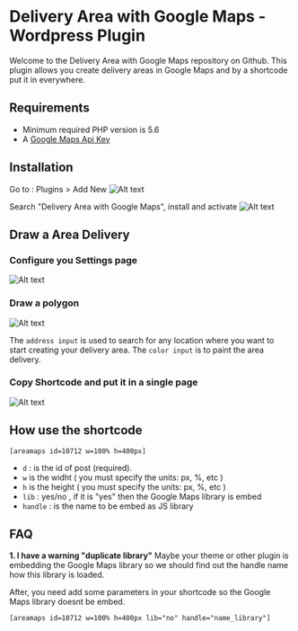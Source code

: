 
# Delivery Area with Google Maps - Wordpress Plugin

Welcome to the Delivery Area with Google Maps repository on Github. This plugin allows you create delivery areas in Google Maps and by a shortcode put it in everywhere.

## Requirements

- Minimum required PHP version is 5.6
- A [Google Maps Api Key](https://console.developers.google.com/flows/enableapi?apiid=maps_backend,geocoding_backend,directions_backend,distance_matrix_backend,elevation_backend,places_backend&keyType=CLIENT_SIDE&reusekey=true&hl=es)


## Installation

Go to : Plugins > Add New
![Alt text](https://www.letsgodev.com/wp-content/uploads/2015/08/install_plugin1.png "Add New Plugin")

Search "Delivery Area with Google Maps", install and activate
![Alt text](https://www.letsgodev.com/wp-content/uploads/2015/07/search_plugin.png "Install Plugin")


## Draw a Area Delivery

### Configure you Settings page

![Alt text](https://www.letsgodev.com/wp-content/uploads/2016/09/setting_page2.jpg "Configure you Settings page")

### Draw a polygon

![Alt text](https://www.letsgodev.com/wp-content/uploads/2016/09/add_new_area.jpg "Draw a polygon")

The ```address input``` is used to search for any location where you want to start creating your delivery area.
The ```color input``` is to paint the area delivery.

### Copy Shortcode and put it in a single page

![Alt text](https://www.letsgodev.com/wp-content/uploads/2016/09/shortcode3.jpg "Copy Shortcode and put it in a single page")

## How use the shortcode
```
[areamaps id=10712 w=100% h=400px]
```

- ```d``` : is the id of post (required).
- ```w``` is the widht ( you must specify the units: px, %, etc )
- ```h``` is the height ( you must specify the units: px, %, etc )
- ```lib``` : yes/no , if it is "yes" then the Google Maps library is embed
- ```handle``` : is the name to be embed as JS library

## FAQ

**1. I have a warning "duplicate library"**
Maybe your theme or other plugin is embedding the Google Maps library so we should find out the handle name how this library is loaded.

After, you need add some parameters in your shortcode so the Google Maps library doesnt be embed.

```
[areamaps id=10712 w=100% h=400px lib="no" handle="name_library"]
```